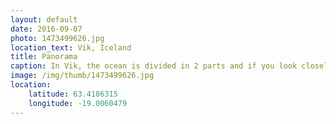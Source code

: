 ```yaml
---
layout: default
date: 2016-09-07
photo: 1473499626.jpg
location_text: Vik, Iceland
title: Panorama
caption: In Vik, the ocean is divided in 2 parts and if you look closely you can see some differences. One side is much darker and gray, while the other side is bright and more colorful!
image: /img/thumb/1473499626.jpg
location:
    latitude: 63.4186315
    longitude: -19.0060479
---
```

